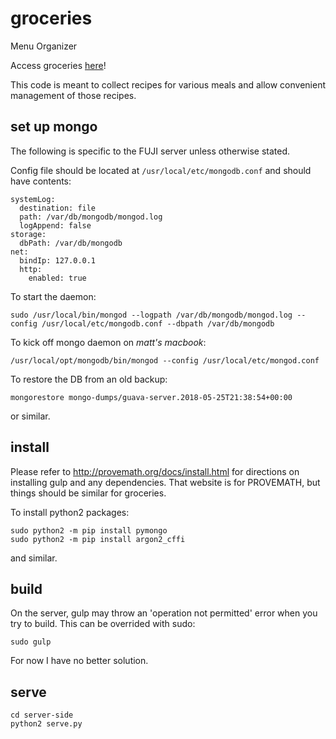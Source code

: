 # groceries
Menu Organizer

Access groceries [here](http://learnnation.org:8243)!

This code is meant to collect recipes for various meals and allow convenient management of those recipes.


## set up mongo

The following is specific to the FUJI server unless otherwise stated.

Config file should be located at `/usr/local/etc/mongodb.conf` and should have contents:

    systemLog:
      destination: file
      path: /var/db/mongodb/mongod.log
      logAppend: false
    storage:
      dbPath: /var/db/mongodb
    net:
      bindIp: 127.0.0.1
      http:
        enabled: true

To start the daemon:

    sudo /usr/local/bin/mongod --logpath /var/db/mongodb/mongod.log --config /usr/local/etc/mongodb.conf --dbpath /var/db/mongodb

To kick off mongo daemon on *matt's macbook*:

    /usr/local/opt/mongodb/bin/mongod --config /usr/local/etc/mongod.conf

To restore the DB from an old backup:

    mongorestore mongo-dumps/guava-server.2018-05-25T21:38:54+00:00
    
or similar.


## install
Please refer to http://provemath.org/docs/install.html for directions on installing gulp and any dependencies.  That website is for PROVEMATH, but things should be similar for groceries.

To install python2 packages:

    sudo python2 -m pip install pymongo
    sudo python2 -m pip install argon2_cffi

and similar.


## build

On the server, gulp may throw an 'operation not permitted' error when you try to build.  This can be overrided with sudo:

    sudo gulp

For now I have no better solution.

## serve

    cd server-side
    python2 serve.py
    
